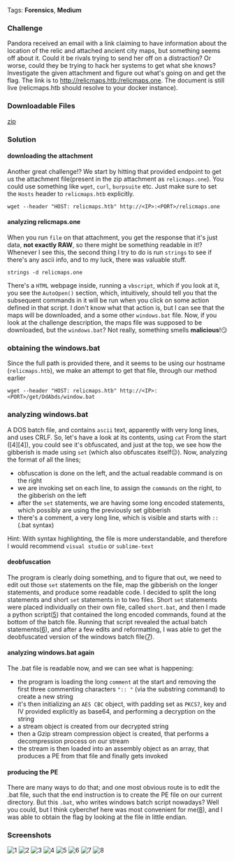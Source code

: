 
Tags: **Forensics**, **Medium**

### Challenge
Pandora received an email with a link claiming to have information about the location of the relic and attached ancient city maps, but something seems off about it. Could it be rivals trying to send her off on a distraction? Or worse, could they be trying to hack her systems to get what she knows? Investigate the given attachment and figure out what's going on and get the flag. The link is to http://relicmaps.htb:/relicmaps.one. The document is still live (relicmaps.htb should resolve to your docker instance).

### Downloadable Files
[zip](files/relicmaps)

### Solution

#### downloading the attachment
Another great challenge!? We start by hitting that provided endpoint to get us the attachment file(present in the zip attachment as `relicmaps.one`). You could use something like `wget`, `curl`, `burpsuite` etc. Just make sure to set the `Hosts` header to `relicmaps.htb` explicitly.
```
wget --header "HOST: relicmaps.htb" http://<IP>:<PORT>/relicmaps.one
```

#### analyzing relicmaps.one
When you run `file` on that attachment, you get the response that it's just data, **not exactly RAW**, so there might be something readable in it!? 
Whenever I see this, the second thing I try to do is run `strings` to see if there's any ascii info, and to my luck, there was valuable stuff. 
```
strings -d relicmaps.one
```
There's a `HTML` webpage inside, running a `vbscript`, which if you look at it, you see the `AutoOpen()` section, which, intuitively, should tell you that the subsequent commands in it will be run when you click on some action defined in that script. I don't know what that action is, but I can see that the maps  will be downloaded, and a some other `windows.bat` file. Now, if you look at the challenge description, the maps file was supposed to be downloaded, but the `windows.bat`? Not really, something  smells **malicious**!😏

### obtaining the windows.bat
Since the full path is provided there, and it seems to be using our hostname (`relicmaps.htb`), we make an attempt to get that file, through our method earlier
```
wget --header "HOST: relicmaps.htb" http://<IP>:<PORT>/get/DdAbds/window.bat
```

### analyzing windows.bat
A DOS batch file, and contains `ascii` text, apparently with very long lines, and uses CRLF. So, let's have a look at its contents, using `cat`
From the start ([4][4]), you could see it's obfuscated, and just at the top, we see how the gibberish is made using `set` (which also obfuscates itself😑).
Now, analyzing the format of all the lines;
- obfuscation is done on the left, and the actual readable command is on the right
- we are invoking set on each line, to assign the `commands` on the right, to the gibberish on the left
- after the `set` statements, we are having some long encoded statements, which possibly are using the previously set gibberish
- there's a comment, a very long line, which is visible and starts with `::` (.bat syntax)

Hint: With syntax highlighting, the file is more understandable, and therefore I would recommend `visual studio` or `sublime-text`

#### deobfuscation
The program is clearly doing something, and to figure that out, we need to edit out those `set` statements on the file, map the gibberish on the longer statements, and produce some readable code. I decided to split the long statements and short `set` statements in to two files. Short `set` statements were placed individually on their own file, called `short.bat`, and then I made a python script([5](5)) that contained the long encoded commands, found at the bottom of the batch file.
Running that script revealed the actual batch statements([6](6)), and after a few edits and reformatting, I was able to get the deobfuscated version of the windows batch file([7](7)).

#### analyzing windows.bat again
The .bat file is readable now, and we can see what is happening:
- the program is loading the long  `comment` at the start and removing the first three commenting characters `":: "` (via the substring command) to create a new string
- it's then initializing an `AES CBC` object, with padding set as `PKCS7`, key and IV provided explicitly as base64, and performing a decryption on the string
- a stream object is created from our decrypted string 
- then a Gzip stream compression object is created, that performs a decompression process on our stream
- the stream is then loaded into an assembly object as an array, that produces a PE from that file and finally gets invoked

#### producing the PE
There are many ways to do that; and one most obvious route is to edit the .bat file, such that the end instruction is to create the PE file on our current directory. But this `.bat`, who writes windows batch script nowadays? Well you could, but I think cyberchef here was most convenient for me([8](8)), and I was able to obtain the flag by looking at the file in little endian.

### Screenshots
![1](https://user-images.githubusercontent.com/74212182/227627433-965dce6b-5511-4233-be8b-a9e926d4a96f.png)
![2](https://user-images.githubusercontent.com/74212182/227627488-0f3af2a8-7a89-4b96-803f-50976f6cdfe8.png)
![3](https://user-images.githubusercontent.com/74212182/227627495-8f65076f-2086-4d68-a413-3f12ef745dc4.png)
![4](https://user-images.githubusercontent.com/74212182/227627499-a543421c-8f0a-4e80-8321-37b3384e3cdf.png)
![5](https://user-images.githubusercontent.com/74212182/227627517-18320957-3dd4-49b5-a5e5-ca42f6c735a8.png)
![6](https://user-images.githubusercontent.com/74212182/227627523-c2a355f7-fd4e-4ac8-afb6-543001e9df73.png)
![7](https://user-images.githubusercontent.com/74212182/227627526-9887e4de-19c7-464f-b0ed-22fdc5f07bd9.png)
![8](https://user-images.githubusercontent.com/74212182/227627530-1118058e-2e84-40ed-b099-f09c57358fe2.png)
